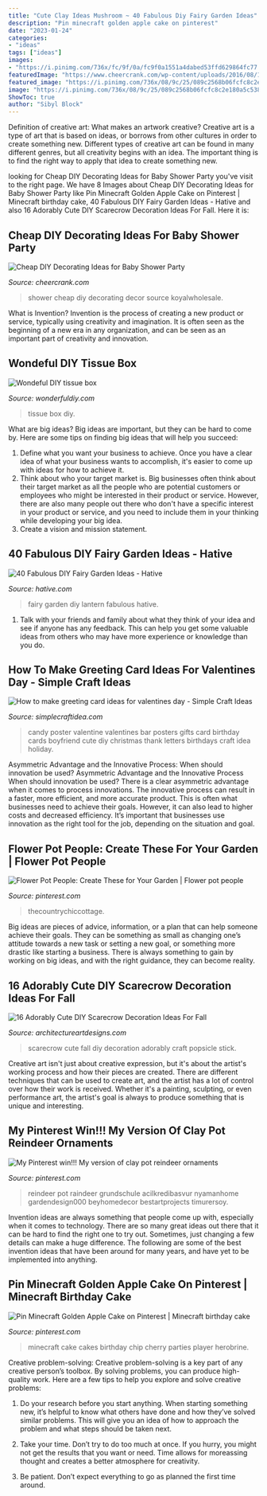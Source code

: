 ```yaml
---
title: "Cute Clay Ideas Mushroom ~ 40 Fabulous Diy Fairy Garden Ideas"
description: "Pin minecraft golden apple cake on pinterest"
date: "2023-01-24"
categories:
- "ideas"
tags: ["ideas"]
images:
- "https://i.pinimg.com/736x/fc/9f/0a/fc9f0a1551a4dabed53ffd629864fc77.jpg"
featuredImage: "https://www.cheercrank.com/wp-content/uploads/2016/08/12-baby-shower-decor-ideas-woohome.jpg"
featured_image: "https://i.pinimg.com/736x/08/9c/25/089c2568b06fcfc8c2e180a5c538db18--minecraft-pe-minecraft-stuff.jpg"
image: "https://i.pinimg.com/736x/08/9c/25/089c2568b06fcfc8c2e180a5c538db18--minecraft-pe-minecraft-stuff.jpg"
ShowToc: true
author: "Sibyl Block"
---
```



Definition of creative art: What makes an artwork creative?
Creative art is a type of art that is based on ideas, or borrows from other cultures in order to create something new. 
Different types of creative art can be found in many different genres, but all creativity begins with an idea. The important thing is to find the right way to apply that idea to create something new.

	

		
looking for Cheap DIY Decorating Ideas for Baby Shower Party you've visit to the right page. We have 8 Images about Cheap DIY Decorating Ideas for Baby Shower Party like Pin Minecraft Golden Apple Cake on Pinterest | Minecraft birthday cake, 40 Fabulous DIY Fairy Garden Ideas - Hative and also 16 Adorably Cute DIY Scarecrow Decoration Ideas For Fall. Here it is:
		
    
## Cheap DIY Decorating Ideas For Baby Shower Party

<img loading=lazy src="https://www.cheercrank.com/wp-content/uploads/2016/08/12-baby-shower-decor-ideas-woohome.jpg" onerror="this.onerror=null;this.src='https://tse2.mm.bing.net/th?id=OIP.uRO76r5IkL-ExwPPj9FPoAHaLH&amp;pid=15.1';" alt="Cheap DIY Decorating Ideas for Baby Shower Party">

_Source: cheercrank.com_

>shower cheap diy decorating decor source koyalwholesale. 

	

What is Invention?
Invention is the process of creating a new product or service, typically using creativity and imagination. It is often seen as the beginning of a new era in any organization, and can be seen as an important part of creativity and innovation.

    
## Wondeful DIY Tissue Box

<img loading=lazy src="https://cdn.wonderfuldiy.com/wp-content/uploads/2014/03/Tissue-Box-f.jpg" onerror="this.onerror=null;this.src='https://tse3.mm.bing.net/th?id=OIP.2PH4cB9w-bpLDuZZWye_VAHaHa&amp;pid=15.1';" alt="Wondeful DIY tissue box">

_Source: wonderfuldiy.com_

>tissue box diy. 

	

What are big ideas?
Big ideas are important, but they can be hard to come by. Here are some tips on finding big ideas that will help you succeed: 
1. Define what you want your business to achieve. Once you have a clear idea of what your business wants to accomplish, it's easier to come up with ideas for how to achieve it. 
2. Think about who your target market is. Big businesses often think about their target market as all the people who are potential customers or employees who might be interested in their product or service. However, there are also many people out there who don't have a specific interest in your product or service, and you need to include them in your thinking while developing your big idea. 
3. Create a vision and mission statement.

    
## 40 Fabulous DIY Fairy Garden Ideas - Hative

<img loading=lazy src="https://hative.com/wp-content/uploads/2017/07/fairy-garden-diy/13-fairy-garden-diy-ideas-tutorials.jpg" onerror="this.onerror=null;this.src='https://tse2.mm.bing.net/th?id=OIP.HDVh_QOehJcpfNEJczE5egHaJ4&amp;pid=15.1';" alt="40 Fabulous DIY Fairy Garden Ideas - Hative">

_Source: hative.com_

>fairy garden diy lantern fabulous hative. 

	

1. Talk with your friends and family about what they think of your idea and see if anyone has any feedback. This can help you get some valuable ideas from others who may have more experience or knowledge than you do.

    
## How To Make Greeting Card Ideas For Valentines Day - Simple Craft Ideas

<img loading=lazy src="https://simplecraftidea.com/wp-content/uploads/2016/02/quilled-211.jpg" onerror="this.onerror=null;this.src='https://tse1.mm.bing.net/th?id=OIP.RUnGJ83i2yFR4tG-eqbgUwHaNJ&amp;pid=15.1';" alt="How to make greeting card ideas for valentines day - Simple Craft Ideas">

_Source: simplecraftidea.com_

>candy poster valentine valentines bar posters gifts card birthday cards boyfriend cute diy christmas thank letters birthdays craft idea holiday. 

	

Asymmetric Advantage and the Innovative Process: When should innovation be used?
Asymmetric Advantage and the Innovative Process
When should innovation be used? There is a clear asymmetric advantage when it comes to process innovations. The innovative process can result in a faster, more efficient, and more accurate product. This is often what businesses need to achieve their goals. However, it can also lead to higher costs and decreased efficiency. It’s important that businesses use innovation as the right tool for the job, depending on the situation and goal.

    
## Flower Pot People: Create These For Your Garden | Flower Pot People

<img loading=lazy src="https://i.pinimg.com/736x/35/07/5a/35075ad03204be802eb248a5dabe916b.jpg" onerror="this.onerror=null;this.src='https://tse4.mm.bing.net/th?id=OIP.ydv75iGBXqplb9jn9hr_wwHaLH&amp;pid=15.1';" alt="Flower Pot People: Create These for Your Garden | Flower pot people">

_Source: pinterest.com_

>thecountrychiccottage. 

	

Big ideas are pieces of advice, information, or a plan that can help someone achieve their goals. They can be something as small as changing one’s attitude towards a new task or setting a new goal, or something more drastic like starting a business. There is always something to gain by working on big ideas, and with the right guidance, they can become reality.

    
## 16 Adorably Cute DIY Scarecrow Decoration Ideas For Fall

<img loading=lazy src="https://www.architectureartdesigns.com/wp-content/uploads/2020/10/16-Adorably-Cute-DIY-Scarecrow-Decoration-Ideas-For-Fall-10.jpg" onerror="this.onerror=null;this.src='https://tse3.mm.bing.net/th?id=OIP.NQ3mFcN4xcG3OVINnrsFVQHaLH&amp;pid=15.1';" alt="16 Adorably Cute DIY Scarecrow Decoration Ideas For Fall">

_Source: architectureartdesigns.com_

>scarecrow cute fall diy decoration adorably craft popsicle stick. 

	

Creative art isn't just about creative expression, but it's about the artist's working process and how their pieces are created. There are different techniques that can be used to create art, and the artist has a lot of control over how their work is received. Whether it's a painting, sculpting, or even performance art, the artist's goal is always to produce something that is unique and interesting.

    
## My Pinterest Win!!! My Version Of Clay Pot Reindeer Ornaments

<img loading=lazy src="https://i.pinimg.com/736x/fc/9f/0a/fc9f0a1551a4dabed53ffd629864fc77.jpg" onerror="this.onerror=null;this.src='https://tse3.mm.bing.net/th?id=OIP.EOMz-utN4S9mL9eXI6q7_wHaJ3&amp;pid=15.1';" alt="My Pinterest win!!! My version of clay pot reindeer ornaments">

_Source: pinterest.com_

>reindeer pot raindeer grundschule acilkredibasvur nyamanhome gardendesign000 beyhomedecor bestartprojects timurersoy. 

	

Invention ideas are always something that people come up with, especially when it comes to technology. There are so many great ideas out there that it can be hard to find the right one to try out. Sometimes, just changing a few details can make a huge difference. The following are some of the best invention ideas that have been around for many years, and have yet to be implemented into anything.

    
## Pin Minecraft Golden Apple Cake On Pinterest | Minecraft Birthday Cake

<img loading=lazy src="https://i.pinimg.com/736x/08/9c/25/089c2568b06fcfc8c2e180a5c538db18--minecraft-pe-minecraft-stuff.jpg" onerror="this.onerror=null;this.src='https://tse2.mm.bing.net/th?id=OIP.YmZsZYI_-Uj6AMVOaBKvGwHaJ6&amp;pid=15.1';" alt="Pin Minecraft Golden Apple Cake on Pinterest | Minecraft birthday cake">

_Source: pinterest.com_

>minecraft cake cakes birthday chip cherry parties player herobrine. 

	

Creative problem-solving:
Creative problem-solving is a key part of any creative person’s toolbox. By solving problems, you can produce high-quality work. Here are a few tips to help you explore and solve creative problems:
1) Do your research before you start anything. When starting something new, it’s helpful to know what others have done and how they’ve solved similar problems. This will give you an idea of how to approach the problem and what steps should be taken next.

2) Take your time. Don’t try to do too much at once. If you hurry, you might not get the results that you want or need. Time allows for moreassing thought and creates a better atmosphere for creativity.

3) Be patient. Don’t expect everything to go as planned the first time around.

